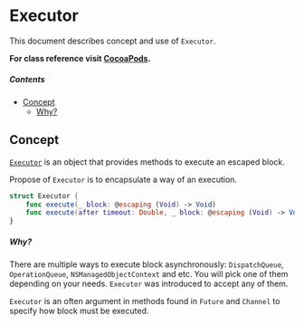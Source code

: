 # Executor
This document describes concept and use of `Executor`.

**For class reference visit [CocoaPods](http://cocoadocs.org/docsets/AsyncNinja/1.1.1/Structs/Executor.html).** 

##### Contents
* [Concept](#concept)
    * [Why?](#why)

## Concept
[`Executor`](https://github.com/AsyncNinja/AsyncNinja/blob/master/Documentation/Executor.md) is an object that provides methods to execute an escaped block.

Propose of `Executor` is to encapsulate a way of an execution.
```swift
struct Executor {
    func execute(_ block: @escaping (Void) -> Void)
    func execute(after timeout: Double, _ block: @escaping (Void) -> Void)
}
```

##### Why?
There are multiple ways to execute block asynchronously: `DispatchQueue`, `OperationQueue`, `NSManagedObjectContext` and etc. You will pick one of them depending on your needs. `Executor` was introduced to accept any of them.

`Executor` is an often argument in methods found in `Future` and `Channel` to specify how block must be executed.
